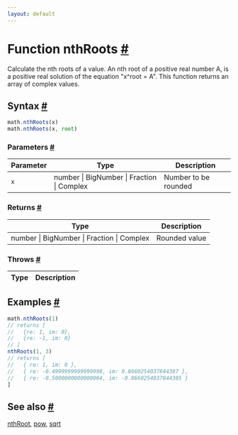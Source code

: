 ```yaml
---
layout: default
---
```


<!-- Note: This file is automatically generated from source code comments. Changes made in this file will be overridden. -->

<h1 id="function-nthroots">Function nthRoots <a href="#function-nthroots" title="Permalink">#</a></h1>

Calculate the nth roots of a value.
An nth root of a positive real number A,
is a positive real solution of the equation "x^root = A".
This function returns an array of complex values.


<h2 id="syntax">Syntax <a href="#syntax" title="Permalink">#</a></h2>

```js
math.nthRoots(x)
math.nthRoots(x, root)
```

<h3 id="parameters">Parameters <a href="#parameters" title="Permalink">#</a></h3>

Parameter | Type | Description
--------- | ---- | -----------
`x` | number &#124; BigNumber &#124; Fraction &#124; Complex | Number to be rounded

<h3 id="returns">Returns <a href="#returns" title="Permalink">#</a></h3>

Type | Description
---- | -----------
number &#124; BigNumber &#124; Fraction &#124; Complex | Rounded value


<h3 id="throws">Throws <a href="#throws" title="Permalink">#</a></h3>

Type | Description
---- | -----------


<h2 id="examples">Examples <a href="#examples" title="Permalink">#</a></h2>

```js
math.nthRoots(1)
// returns [
//   {re: 1, im: 0},
//   {re: -1, im: 0}
// ]
nthRoots(1, 3)
// returns [
//   { re: 1, im: 0 },
//   { re: -0.4999999999999998, im: 0.8660254037844387 },
//   { re: -0.5000000000000004, im: -0.8660254037844385 }
]
```


<h2 id="see-also">See also <a href="#see-also" title="Permalink">#</a></h2>

[nthRoot](nthRoot.html),
[pow](pow.html),
[sqrt](sqrt.html)
